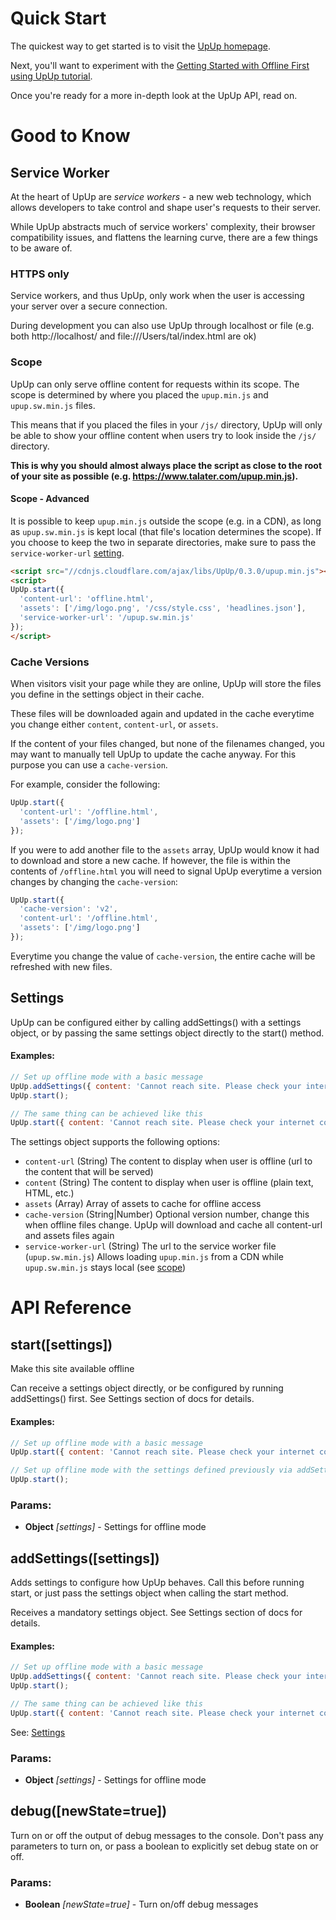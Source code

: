 

<!-- Start src/upup.js -->

# Quick Start

The quickest way to get started is to visit the [UpUp homepage](https://www.talater.com/upup/).

Next, you'll want to experiment with the [Getting Started with Offline First using UpUp tutorial](https://www.talater.com/upup/getting-started-with-offline-first.html).

Once you're ready for a more in-depth look at the UpUp API, read on.

# Good to Know

## Service Worker

At the heart of UpUp are *service workers* - a new web technology, which allows developers to take control and shape user's requests to their server.

While UpUp abstracts much of service workers' complexity, their browser compatibility issues, and flattens the learning curve, there are a few things to be aware of.

### HTTPS only

Service workers, and thus UpUp, only work when the user is accessing your server over a secure connection.

During development you can also use UpUp through localhost or file (e.g. both http://localhost/ and file:///Users/tal/index.html are ok)

### Scope

UpUp can only serve offline content for requests within its scope. The scope is determined by where you placed the `upup.min.js` and `upup.sw.min.js` files.

This means that if you placed the files in your `/js/` directory, UpUp will only be able to show your offline content when users try to look inside the `/js/` directory.

**This is why you should almost always place the script as close to the root of your site as possible (e.g. https://www.talater.com/upup.min.js).**

#### Scope - Advanced
It is possible to keep `upup.min.js` outside the scope (e.g. in a CDN), as long as `upup.sw.min.js` is kept local (that file's location determines the scope).
If you choose to keep the two in separate directories, make sure to pass the `service-worker-url` [setting](https://github.com/TalAter/UpUp/tree/master/docs#settings).
````html
<script src="//cdnjs.cloudflare.com/ajax/libs/UpUp/0.3.0/upup.min.js"></script>
<script>
UpUp.start({
  'content-url': 'offline.html',
  'assets': ['/img/logo.png', '/css/style.css', 'headlines.json'],
  'service-worker-url': '/upup.sw.min.js'
});
</script>
````

### Cache Versions

When visitors visit your page while they are online, UpUp will store the files you define in the settings object in their cache.

These files will be downloaded again and updated in the cache everytime you change either `content`, `content-url`, or `assets`.

If the content of your files changed, but none of the filenames changed, you may want to manually tell UpUp to update the cache anyway. For this purpose you can use a `cache-version`.

For example, consider the following:

````javascript
UpUp.start({
  'content-url': '/offline.html',
  'assets': ['/img/logo.png']
});
````

If you were to add another file to the `assets` array, UpUp would know it had to download and store a new cache. If however, the file is within the contents of `/offline.html` you will need to signal UpUp everytime a version changes by changing the `cache-version`:

````javascript
UpUp.start({
  'cache-version': 'v2',
  'content-url': '/offline.html',
  'assets': ['/img/logo.png']
});
````

Everytime you change the value of `cache-version`, the entire cache will be refreshed with new files.

## Settings

UpUp can be configured either by calling addSettings() with a settings object, or by passing the
same settings object directly to the start() method.

#### Examples:
````javascript
// Set up offline mode with a basic message
UpUp.addSettings({ content: 'Cannot reach site. Please check your internet connection.' });
UpUp.start();

// The same thing can be achieved like this
UpUp.start({ content: 'Cannot reach site. Please check your internet connection.' });
````

The settings object supports the following options:
- `content-url`        (String)  The content to display when user is offline (url to the content that will be served)
- `content`            (String)  The content to display when user is offline (plain text, HTML, etc.)
- `assets`             (Array)   Array of assets to cache for offline access
- `cache-version`      (String|Number) Optional version number, change this when offline files change. UpUp will download and cache all content-url and assets files again
- `service-worker-url` (String)  The url to the service worker file (`upup.sw.min.js`)
                                 Allows loading `upup.min.js` from a CDN while `upup.sw.min.js` stays local (see [scope](https://github.com/TalAter/UpUp/blob/master/docs/README.md#scope))

# API Reference

## start([settings])

Make this site available offline

Can receive a settings object directly, or be configured by running addSettings() first.
See Settings section of docs for details.

#### Examples:
````javascript
// Set up offline mode with a basic message
UpUp.start({ content: 'Cannot reach site. Please check your internet connection.' });

// Set up offline mode with the settings defined previously via addSettings()
UpUp.start();
````

### Params:

* **Object** *[settings]* - Settings for offline mode

## addSettings([settings])

Adds settings to configure how UpUp behaves.
Call this before running start, or just pass the settings object when calling the start method.

Receives a mandatory settings object. See Settings section of docs for details.

#### Examples:
````javascript
// Set up offline mode with a basic message
UpUp.addSettings({ content: 'Cannot reach site. Please check your internet connection.' });
UpUp.start();

// The same thing can be achieved like this
UpUp.start({ content: 'Cannot reach site. Please check your internet connection.' });
````

See: [Settings](#settings)

### Params:

* **Object** *[settings]* - Settings for offline mode

## debug([newState=true])

Turn on or off the output of debug messages to the console.
Don't pass any parameters to turn on, or pass a boolean to explicitly set
debug state on or off.

### Params:

* **Boolean** *[newState=true]* - Turn on/off debug messages

<!-- End src/upup.js -->

